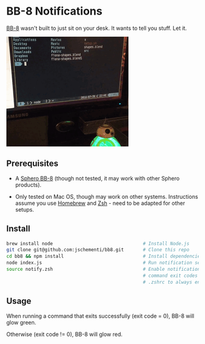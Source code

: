 # BB-8 Notifications

[BB-8](http://www.sphero.com/starwars) wasn't built to just sit on your desk.
It wants to tell you stuff. Let it.

![BB-8 notifying you if your shell commands succeed or not](https://github.com/jschementi/bb8/raw/master/media/bb8.gif)

## Prerequisites

- A [Sphero BB-8](http://www.sphero.com/starwars) (though not tested, it may
  work with other Sphero products).

- Only tested on Mac OS, though may work on other systems. Instructions assume
  you use [Homebrew](http://brew.sh/) and [Zsh](http://www.zsh.org/) - need to
  be adapted for other setups.

## Install

```zsh
brew install node                                 # Install Node.js
git clone git@github.com:jschementi/bb8.git       # Clone this repo
cd bb8 && npm install                             # Install dependencies
node index.js                                     # Run notification server
source notify.zsh                                 # Enable notifications for
                                                  # command exit codes (add to
                                                  # .zshrc to always enable).
```

## Usage

When running a command that exits successfully (exit code = 0), BB-8 will glow
green.

Otherwise (exit code != 0), BB-8 will glow red.
